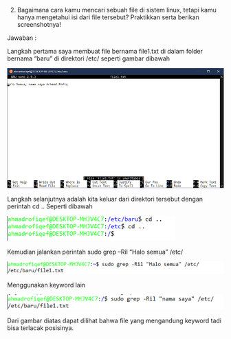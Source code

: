 2. Bagaimana cara kamu mencari sebuah file di sistem linux, tetapi kamu hanya mengetahui isi dari file tersebut? Praktikkan serta berikan screenshotnya! 

Jawaban : 

Langkah pertama saya membuat file bernama file1.txt di dalam folder bernama “baru” di direktori /etc/ seperti gambar dibawah

<img src="images/2.1.png">

Langkah selanjutnya adalah kita keluar dari direktori tersebut dengan perintah cd ..
Seperti dibawah

<img src="images/2.2.png">

Kemudian jalankan perintah sudo grep –Ril “Halo semua” /etc/ 

<img src="images/2.3.png">

Menggunakan keyword lain

<img src="images/2.4.png">

Dari gambar diatas dapat dilihat bahwa file yang mengandung keyword tadi bisa terlacak posisinya.
